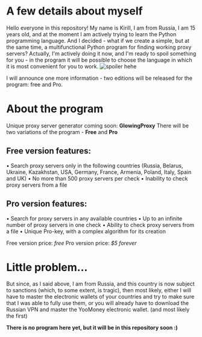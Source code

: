 # A few details about myself
Hello everyone in this repository!
My name is Kirill, I am from Russia, I am 15 years old, and at the moment I am actively trying to learn the Python programming language.
And I decided - what if we create a simple, but at the same time, a multifunctional Python program for finding working proxy servers?
Actually, I'm actively doing it now, and I'm ready to spoil something for you - in the program it will be possible to choose the language in which it is most convenient for you to work.
![spoiler hehe](https://github.com/kiroffYT/GlowingProxy/assets/105937476/5230c066-0076-417e-84ee-4d3cb1b3195c)

I will announce one more information - two editions will be released for the program: free and Pro.

# About the program
Unique proxy server generator coming soon: **GlowingProxy**
There will be two variations of the program - **Free** and **Pro**

## Free version features:
• Search proxy servers only in the following countries (Russia, Belarus, Ukraine, Kazakhstan, USA, Germany, France, Armenia, Poland, Italy, Spain and UK)
• No more than 500 proxy servers per check
• Inability to check proxy servers from a file

## Pro version features:
• Search for proxy servers in any available countries
• Up to an infinite number of proxy servers in one check
• Ability to check proxy servers from a file
• Unique Pro-key, with a complex algorithm for its creation

Free version price: *free*
Pro version price: *$5 forever*

# Little problem...
But since, as I said above, I am from Russia, and this country is now subject to sanctions (which, to some extent, is tragic), then most likely, either I will have to master the electronic wallets of your countries and try to make sure that I was able to fully use them, or you will already have to download the Russian VPN and master the YooMoney electronic wallet. (and most likely the first)

**There is no program here yet, but it will be in this repository soon :)**
